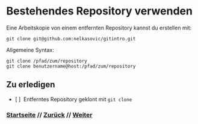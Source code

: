 # Bestehendes Repository verwenden

Eine Arbeitskopie von einem entfernten Repository kannst du erstellen mit:

```
git clone git@github.com:nelkasovic/gitintro.git
```

Allgemeine Syntax:

```
git clone /pfad/zum/repository
git clone benutzername@host:/pfad/zum/repository
```

## Zu erledigen
- [ ]&nbsp;&nbsp;Entferntes Repository geklont mit `git clone`

### [Startseite](index.md) // [Zurück](push.md) // [Weiter](pull.md)
